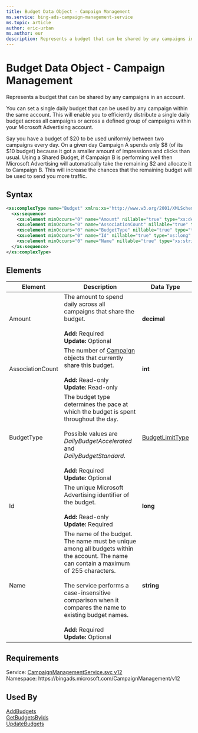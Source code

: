 ```yaml
---
title: Budget Data Object - Campaign Management
ms.service: bing-ads-campaign-management-service
ms.topic: article
author: eric-urban
ms.author: eur
description: Represents a budget that can be shared by any campaigns in an account.
---
```

# Budget Data Object - Campaign Management
Represents a budget that can be shared by any campaigns in an account.

You can set a single daily budget that can be used by any campaign within the same account. This will enable you to efficiently distribute a single daily budget across all campaigns or across a defined group of campaigns within your Microsoft Advertising account. 

Say you have a budget of $20 to be used uniformly between two campaigns every day. On a given day Campaign A spends only $8 (of its $10 budget) because it got a smaller amount of impressions and clicks than usual. Using a Shared Budget, if Campaign B is performing well then Microsoft Advertising will automatically take the remaining $2 and allocate it to Campaign B. This will increase the chances that the remaining budget will be used to send you more traffic. 

## Syntax
```xml
<xs:complexType name="Budget" xmlns:xs="http://www.w3.org/2001/XMLSchema">
  <xs:sequence>
    <xs:element minOccurs="0" name="Amount" nillable="true" type="xs:decimal" />
    <xs:element minOccurs="0" name="AssociationCount" nillable="true" type="xs:int" />
    <xs:element minOccurs="0" name="BudgetType" nillable="true" type="tns:BudgetLimitType" />
    <xs:element minOccurs="0" name="Id" nillable="true" type="xs:long" />
    <xs:element minOccurs="0" name="Name" nillable="true" type="xs:string" />
  </xs:sequence>
</xs:complexType>
```

## <a name="elements"></a>Elements

|Element|Description|Data Type|
|-----------|---------------|-------------|
|<a name="amount"></a>Amount|The amount to spend daily across all campaigns that share the budget.<br/><br/>**Add:** Required<br/>**Update:** Optional|**decimal**|
|<a name="associationcount"></a>AssociationCount|The number of [Campaign](campaign.md) objects that currently share this budget.<br/><br/>**Add:** Read-only<br/>**Update:** Read-only|**int**|
|<a name="budgettype"></a>BudgetType|The budget type determines the pace at which the budget is spent throughout the day.<br/><br/>Possible values are *DailyBudgetAccelerated* and *DailyBudgetStandard*.<br/><br/>**Add:** Required<br/>**Update:** Optional|[BudgetLimitType](budgetlimittype.md)|
|<a name="id"></a>Id|The unique Microsoft Advertising identifier of the budget.<br/><br/>**Add:** Read-only<br/>**Update:** Required|**long**|
|<a name="name"></a>Name|The name of the budget. The name must be unique among all budgets within the account. The name can contain a maximum of 255 characters.<br/><br/>The service performs a case-insensitive comparison when it compares the name to existing budget names.<br/><br/>**Add:** Required<br/>**Update:** Optional|**string**|

## Requirements
Service: [CampaignManagementService.svc v12](https://campaign.api.bingads.microsoft.com/Api/Advertiser/CampaignManagement/v12/CampaignManagementService.svc)  
Namespace: https\://bingads.microsoft.com/CampaignManagement/v12  

## Used By
[AddBudgets](addbudgets.md)  
[GetBudgetsByIds](getbudgetsbyids.md)  
[UpdateBudgets](updatebudgets.md)  
